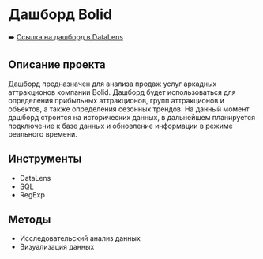 # Дашборд Bolid


➡️ [Ссылка на дашборд в DataLens](https://datalens.yandex/jl14ttmqxsxw8)

## Описание проекта
Дашборд предназначен для анализа продаж услуг аркадных аттракционов компании Bolid. Дашборд будет использоваться для определения прибыльных аттракционов, групп аттракционов и объектов, а также определения сезонных трендов. На данный момент дашборд строится на исторических данных, в дальнейшем планируется подключение к базе данных и обновление информации в режиме реального времени.

## Инструменты
- DataLens
- SQL
- RegExp

## Методы
- Исследовательский анализ данных
- Визуализация данных
